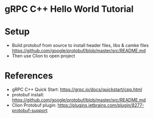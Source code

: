 gRPC C++ Hello World Tutorial
==============================

# Setup

* Build protobuf from source to install header files, libs & camke files https://github.com/google/protobuf/blob/master/src/README.md
* Then use Clion to open project

# References

* gRPC C++ Quick Start: https://grpc.io/docs/quickstart/cpp.html
* protobuf install: https://github.com/google/protobuf/blob/master/src/README.md
* Clion Protobuf plugin: https://plugins.jetbrains.com/plugin/8277-protobuf-support